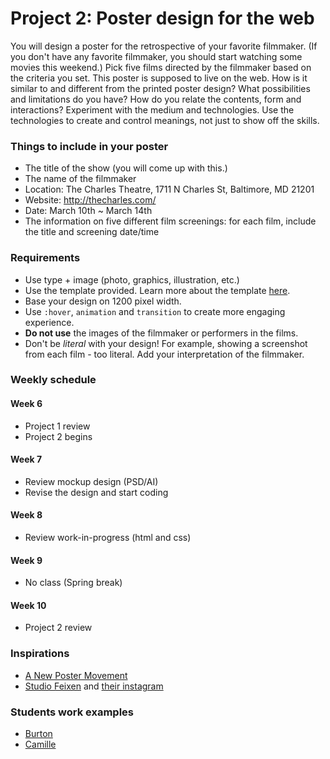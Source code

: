 # Project 2: Poster design for the web
You will design a poster for the retrospective of your favorite filmmaker. (If you don't have any favorite filmmaker, you should start watching some movies this weekend.) Pick five films directed by the filmmaker based on the criteria you set. This poster is supposed to live on the web. How is it similar to and different from the printed poster design? What possibilities and limitations do you have? How do you relate the contents, form and interactions? Experiment with the medium and technologies. Use the technologies to create and control meanings, not just to show off the skills.

### Things to include in your poster
- The title of the show (you will come up with this.)
- The name of the filmmaker
- Location: The Charles Theatre, 1711 N Charles St, Baltimore, MD 21201
- Website: http://thecharles.com/
- Date: March 10th ~ March 14th
- The information on five different film screenings: for each film, include the title and screening date/time

### Requirements
- Use type + image (photo, graphics, illustration, etc.)
- Use the template provided. Learn more about the template [here](http://j4n.co/blog/Creating-your-own-css-grid-system).
- Base your design on 1200 pixel width.
- Use `:hover`, `animation` and `transition` to create more engaging experience.
- **Do not use** the images of the filmmaker or performers in the films.
- Don't be *literal* with your design! For example, showing a screenshot from each film - too literal. Add your interpretation of the filmmaker.

### Weekly schedule

#### Week 6
- Project 1 review
- Project 2 begins

#### Week 7
- Review mockup design (PSD/AI)
- Revise the design and start coding

#### Week 8
- Review work-in-progress (html and css)

#### Week 9
- No class (Spring break)

#### Week 10
- Project 2 review

### Inspirations
- [A New Poster Movement](https://eyeondesign.aiga.org/a-new-poster-movement/)
- [Studio Feixen](http://www.studiofeixen.ch) and [their instagram](https://www.instagram.com/studiofeixen/)

### Students work examples
- [Burton](http://mica-gd2.paperdove.com/2017/poster/wed/Burton-Booz/)
- [Camille](http://mica-gd2.paperdove.com/2017/poster/thu/Camille-GomeraTavarez/)
